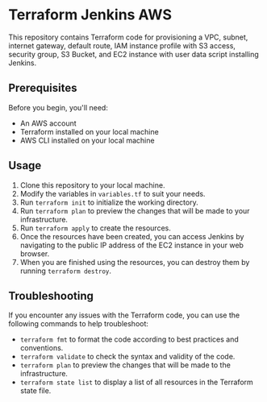 # Terraform Jenkins AWS

This repository contains Terraform code for provisioning a VPC, subnet, internet gateway, default route, IAM instance profile with S3 access, security group, S3 Bucket, and EC2 instance with user data script installing Jenkins.

## Prerequisites

Before you begin, you'll need:

- An AWS account
- Terraform installed on your local machine
- AWS CLI installed on your local machine

## Usage

1. Clone this repository to your local machine.
2. Modify the variables in `variables.tf` to suit your needs.
3. Run `terraform init` to initialize the working directory.
4. Run `terraform plan` to preview the changes that will be made to your infrastructure.
5. Run `terraform apply` to create the resources.
6. Once the resources have been created, you can access Jenkins by navigating to the public IP address of the EC2 instance in your web browser.
7. When you are finished using the resources, you can destroy them by running `terraform destroy`.

## Troubleshooting

If you encounter any issues with the Terraform code, you can use the following commands to help troubleshoot:

- `terraform fmt` to format the code according to best practices and conventions.
- `terraform validate` to check the syntax and validity of the code.
- `terraform plan` to preview the changes that will be made to the infrastructure.
- `terraform state list` to display a list of all resources in the Terraform state file.

